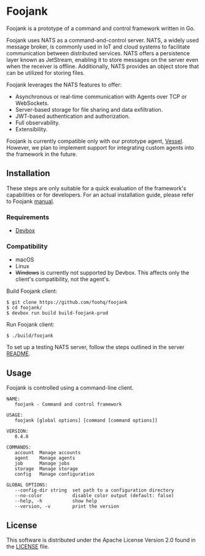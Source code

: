 # Foojank

Foojank is a prototype of a command and control framework written in Go.

Foojank uses NATS as a command-and-control server. NATS, a widely used message broker, is commonly used in IoT and cloud systems to facilitate communication between distributed services. NATS offers a persistence layer known as JetStream, enabling it to store messages on the server even when the receiver is offline. Additionally, NATS provides an object store that can be utilized for storing files.

Foojank leverages the NATS features to offer:

* Asynchronous or real-time communication with Agents over TCP or WebSockets.
* Server-based storage for file sharing and data exfiltration.
* JWT-based authentication and authorization.
* Full observability.
* Extensibility.

Foojank is currently compatible only with our prototype agent, [Vessel](https://github.com/foohq/vessel). However, we plan to implement support for integrating custom agents into the framework in the future.

## Installation

These steps are only suitable for a quick evaluation of the framework's capabilities or for developers. For an actual installation guide, please refer to Foojank [manual](https://foojank.com).

### Requirements

* [Devbox]([https://www.jetify.com/devbox](https://www.jetify.com/devbox))

### Compatibility

* macOS
* Linux
* ~~Windows~~ is currently not supported by Devbox. This affects only the client's compatibility, not the agent's.

Build Foojank client:

```
$ git clone https://github.com/foohq/foojank
$ cd foojank/
$ devbox run build build-foojank-prod
```

Run Foojank client:

```
$ ./build/foojank
```

To set up a testing NATS server, follow the steps outlined in the server [README](./server/README.md).

## Usage

Foojank is controlled using a command-line client.

```
NAME:
   foojank - Command and control framework

USAGE:
   foojank [global options] [command [command options]]

VERSION:
   0.4.0

COMMANDS:
   account  Manage accounts
   agent    Manage agents
   job      Manage jobs
   storage  Manage storage
   config   Manage configuration

GLOBAL OPTIONS:
   --config-dir string  set path to a configuration directory
   --no-color           disable color output (default: false)
   --help, -h           show help
   --version, -v        print the version
```

## License

This software is distributed under the Apache License Version 2.0 found in the [LICENSE](./LICENSE) file.
